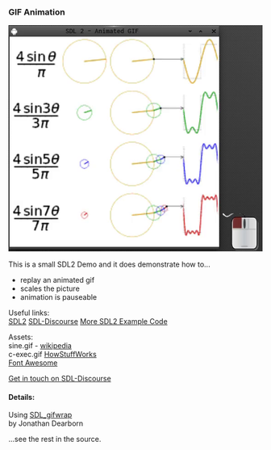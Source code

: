 ### GIF Animation  
![Screenshot](./gif_viewer.png)

This is a small SDL2 Demo and it does demonstrate how to...  

  * replay an animated gif
  * scales the picture
  * animation is pauseable

Useful links:  
[SDL2](https://www.libsdl.org/) [SDL-Discourse](https://discourse.libsdl.org) [More SDL2 Example Code](https://acry.github.io/)

Assets:  
sine.gif - [wikipedia](https://upload.wikimedia.org/wikipedia/commons/1/1a/Fourier_series_square_wave_circles_animation.gif)  
c-exec.gif [HowStuffWorks](https://computer.howstuffworks.com/c.htm)  
[Font Awesome](https://fontawesome.com/)  

[Get in touch on SDL-Discourse](https://discourse.libsdl.org/u/Acry/summary)  

#### Details:  
Using [SDL_gifwrap](https://github.com/grimfang4/SDL_gifwrap)  
by Jonathan Dearborn  

...see the rest in the source.
